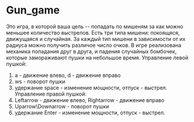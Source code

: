 # Gun_game
Это игра, в которой ваша цель -- попадать по мишеням за как можно меньшее количество выстрелов. 
Есть три типа мишени: покоящяся, движущаяся и случайная. За каждый тип мишени в зависимости от их радиуса можно получить различое число очков. 
В игре реализована механика попадания друг в друга, и падения случайных бомбочек, которые замораживают пушки на небольшое время.
Управление левой пушкой:
1) a - движение влево, d - движение вправо
2) ws - поворот пушки
3) удержание space - изменение мощности, отпуск - выстрел.
Управление правой пушкой:
1) Leftarrow - движение влево, Rightarrow - движение вправо
2) Uparrow\Downarrow - поворот пушки
3)  удержание Enter - изменение мощности, отпуск - выстрел.
